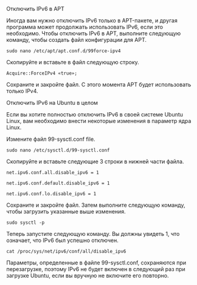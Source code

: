 Отключить IPv6 в APT

 

Иногда вам нужно отключить IPv6 только в APT-пакете, и другая программа может продолжать использовать IPv6, если это необходимо. Чтобы отключить IPv6 в APT, выполните следующую команду, чтобы создать файл конфигурации для APT.

    sudo nano /etc/apt/apt.conf.d/99force-ipv4

Скопируйте и вставьте в файл следующую строку.

    Acquire::ForceIPv4 «true»;

Сохраните и закройте файл. С этого момента APT будет использовать только IPv4.






Отключить IPv6 на Ubuntu в целом

Если вы хотите полностью отключить IPv6 в своей системе Ubuntu Linux, вам необходимо внести некоторые изменения в параметр ядра Linux.

Измените файл 99-sysctl.conf file.

    sudo nano /etc/sysctl.d/99-sysctl.conf

Скопируйте и вставьте следующие 3 строки в нижней части файла.

    net.ipv6.conf.all.disable_ipv6 = 1

    net.ipv6.conf.default.disable_ipv6 = 1

    net.ipv6.conf.lo.disable_ipv6 = 1

Сохраните и закройте файл. Затем выполните следующую команду, чтобы загрузить указанные выше изменения.

    sudo sysctl -p

Теперь запустите следующую команду. Вы должны увидеть 1, что означает, что IPv6 был успешно отключен.

    cat /proc/sys/net/ipv6/conf/all/disable_ipv6

Параметры, определенные в файле 99-sysctl.conf, сохраняются при перезагрузке, поэтому IPv6 не будет включен в следующий раз при загрузке Ubuntu, если вы вручную не включите его повторно.